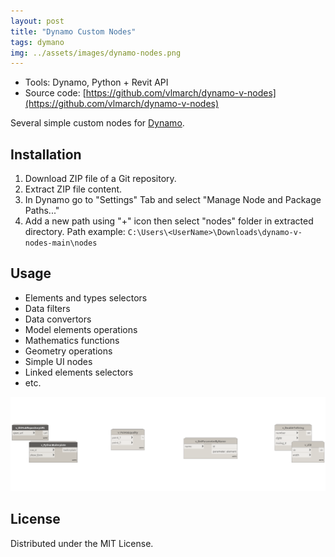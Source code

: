 ```yaml
---
layout: post
title: "Dynamo Custom Nodes"
tags: dymano
img: ../assets/images/dynamo-nodes.png
---
```


- Tools: Dynamo, Python + Revit API
- Source code: [https://github.com/vlmarch/dynamo-v-nodes](https://github.com/vlmarch/dynamo-v-nodes)

Several simple custom nodes for [Dynamo](https://dynamobim.org).

## Installation

1. Download ZIP file of a Git repository.
2. Extract ZIP file content.
3. In Dynamo go to "Settings" Tab and select "Manage Node and Package Paths..."
4. Add a new path using "+" icon then select "nodes" folder in extracted directory. Path example: `C:\Users\<UserName>\Downloads\dynamo-v-nodes-main\nodes`

## Usage

- Elements and types selectors
- Data filters
- Data convertors
- Model elements operations
- Mathematics functions
- Geometry operations
- Simple UI nodes
- Linked elements selectors
- etc.

![dynamo-nodes1.png](../assets/images/dynamo-nodes1.png)

## License

Distributed under the MIT License.
